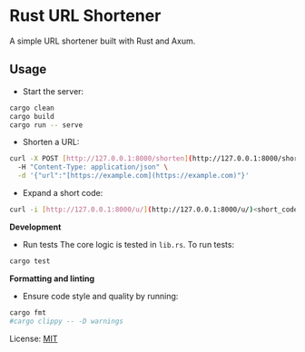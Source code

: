 # Rust URL Shortener

A simple URL shortener built with Rust and Axum.

## Usage

- Start the server:

```bash
cargo clean
cargo build
cargo run -- serve
```
- Shorten a URL:
```bash
curl -X POST [http://127.0.0.1:8000/shorten](http://127.0.0.1:8000/shorten) \
  -H "Content-Type: application/json" \
  -d '{"url":"[https://example.com](https://example.com)"}'
```
- Expand a short code:
```bash
curl -i [http://127.0.0.1:8000/u/](http://127.0.0.1:8000/u/)<short_code>
```
**Development**
- Run tests
The core logic is tested in `lib.rs`. To run tests:
```bash
cargo test
```
**Formatting and linting**
- Ensure code style and quality by running:
```bash
cargo fmt
#cargo clippy -- -D warnings
```
License: [MIT](./LICENSE)
